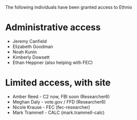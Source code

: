 The following individuals have been granted access to Ethnio 

# Administrative access

* Jeremy Canfield 
* Elizabeth Goodman 
* Noah Kunin 
* Kimberly Dowsett 
* Ethan Heppner (also helping with FEC)

# Limited access, with site

* Amber Reed - C2 now, FBI soon (Researcher6)
* Meghan Daly - vote.gov / FFD (Researcher6)
* Nicole Krause - FEC (fec-researcher)
* Mark Trammell - CALC (mark.trammell-calc)
